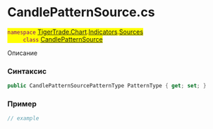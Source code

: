 
# CandlePatternSource.cs
<mark style="color:purple;">`namespace` [TigerTrade.Chart](../../../../../TigerTrade.Chart.md).[Indicators](../../../../../TigerTrade.Chart/Indicators.md).[Sources](../../../../../TigerTrade.Chart/Indicators/Sources.md)  
&nbsp;&nbsp;&nbsp;&nbsp;&nbsp;&nbsp;&nbsp;&nbsp;&nbsp;`class` [CandlePatternSource](../../CandlePatternSource.cs.md)

Описание

### Синтаксис
```csharp
public CandlePatternSourcePatternType PatternType { get; set; }
```
### Пример  
```csharp
// example
```
